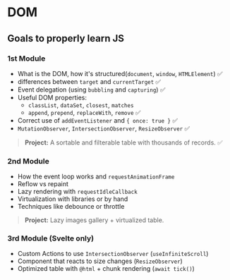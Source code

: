 # DOM
## Goals to properly learn JS

### 1st Module
* What is the DOM, how it's structured(`document`, `window`, `HTMLElement`) ✅
* differences between `target` and `currentTarget` ✅
* Event delegation (using `bubbling` and `capturing`) ✅
* Useful DOM properties:
  - `classList`, `dataSet`, `closest`, `matches`
  - `append`, `prepend`, `replaceWith`, `remove` ✅
* Correct use of `addEventListener` and `{ once: true }` ✅
* `MutationObserver`, `IntersectionObserver`, `ResizeObserver` ✅

> **Project:** A sortable and filterable table with thousands of records. ✅

### 2nd Module
* How the event loop works and `requestAnimationFrame`
* Reflow vs repaint
* Lazy rendering with `requestIdleCallback`
* Virtualization with libraries or by hand
* Techniques like debounce or throttle

> **Project:** Lazy images gallery + virtualized table.

### 3rd Module (Svelte only)
* Custom Actions to use `IntersectionObserver` (`useInfiniteScroll`)
* Component that reacts to size changes (`ResizeObserver`)
* Optimized table with `@html` + chunk rendering (`await tick()`)